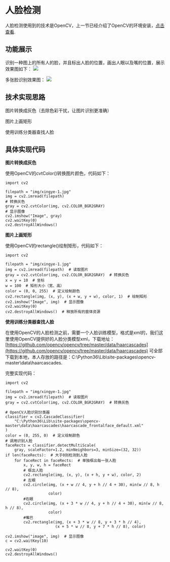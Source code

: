 # 人脸检测

人脸检测使用到的技术是OpenCV，上一节已经介绍了OpenCV的环境安装，[点击查看](https://github.com/vipstone/faceai/blob/master/doc/huanjingdajian.md).

## 功能展示 ##
识别一种图上的所有人的脸，并且标出人脸的位置，画出人眼以及嘴的位置，展示效果图如下：
![](https://raw.githubusercontent.com/vipstone/faceai/master/res/jiance.png)

多张脸识别效果图：
![](https://raw.githubusercontent.com/vipstone/faceai/master/res/jiance-2.png)

## 技术实现思路 ##

图片转换成灰色（去除色彩干扰，让图片识别更准确）

图片上画矩形

使用训练分类器查找人脸

## 具体实现代码 ##


**图片转换成灰色**

使用OpenCV的cvtColor()转换图片颜色，代码如下：
```
import cv2

filepath = "img/xingye-1.jpg"
img = cv2.imread(filepath)
# 转换灰色
gray = cv2.cvtColor(img, cv2.COLOR_BGR2GRAY)
# 显示图像
cv2.imshow("Image", gray)
cv2.waitKey(0)
cv2.destroyAllWindows()
```

**图片上画矩形**

使用OpenCV的rectangle()绘制矩形，代码如下：

``` 
import cv2

filepath = "img/xingye-1.jpg"
img = cv2.imread(filepath)  # 读取图片
gray = cv2.cvtColor(img, cv2.COLOR_BGR2GRAY)  # 转换灰色
x = y = 10  # 坐标
w = 100  # 矩形大小（宽、高）
color = (0, 0, 255)  # 定义绘制颜色
cv2.rectangle(img, (x, y), (x + w, y + w), color, 1)  # 绘制矩形
cv2.imshow("Image", img)  # 显示图像
cv2.waitKey(0)
cv2.destroyAllWindows()  # 释放所有的窗体资源
```


**使用训练分类器查找人脸**

在使用OpenCV的人脸检测之前，需要一个人脸训练模型，格式是xml的，我们这里使用OpenCV提供好的人脸分类模型xml，下载地址：[https://github.com/opencv/opencv/tree/master/data/haarcascades](https://github.com/opencv/opencv/tree/master/data/haarcascades) 可全部下载到本地，本人存放的路径是：C:\Python36\Lib\site-packages\opencv-master\data\haarcascades.

完整实现代码：
```
import cv2

filepath = "img/xingye-1.jpg"
img = cv2.imread(filepath)  # 读取图片
gray = cv2.cvtColor(img, cv2.COLOR_BGR2GRAY)  # 转换灰色

# OpenCV人脸识别分类器
classifier = cv2.CascadeClassifier(
    "C:\Python36\Lib\site-packages\opencv-master\data\haarcascades\haarcascade_frontalface_default.xml"
)
color = (0, 255, 0)  # 定义绘制颜色
# 调用识别人脸
faceRects = classifier.detectMultiScale(
    gray, scaleFactor=1.2, minNeighbors=3, minSize=(32, 32))
if len(faceRects):  # 大于0则检测到人脸
    for faceRect in faceRects:  # 单独框出每一张人脸
        x, y, w, h = faceRect
        # 框出人脸
        cv2.rectangle(img, (x, y), (x + h, y + w), color, 2)
        # 左眼
        cv2.circle(img, (x + w // 4, y + h // 4 + 30), min(w // 8, h // 8),
                   color)
        #右眼
        cv2.circle(img, (x + 3 * w // 4, y + h // 4 + 30), min(w // 8, h // 8),
                   color)
        #嘴巴
        cv2.rectangle(img, (x + 3 * w // 8, y + 3 * h // 4),
                      (x + 5 * w // 8, y + 7 * h // 8), color)

cv2.imshow("image", img)  # 显示图像
c = cv2.waitKey(10)

cv2.waitKey(0)
cv2.destroyAllWindows()
```